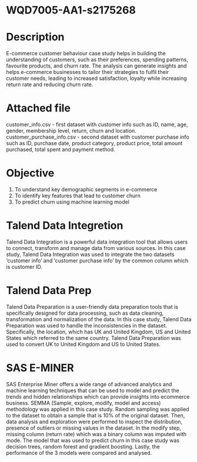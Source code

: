 # WQD7005-AA1-s2175268

# Description
E-commerce customer behaviour case study helps in building the understanding of customers, such as their preferences, spending patterns, favourite products, and churn rate. The analysis can generate insights and helps e-commerce businesses to tailor their strategies to fulfil their customer needs, leading to increased satisfaction, loyalty while increasing return rate and reducing churn rate. 
# Attached file
customer_info.csv - first dataset with customer info such as ID, name, age, gender, membership level, return, churn and location.
customer_purchase_info.csv - second dataset with customer purchase info such as ID, purchase date, product category, product price, total amount purchased, total spent and payment method.

# Objective
1.	To understand key demographic segments in e-commerce
2.	To identify key features that lead to customer churn
3.	To predict churn using machine learning model

# Talend Data Integretion
Talend Data Integration is a powerful data integration tool that allows users to connect, transform and manage data from various sources. In this case study, Talend Data Integration was used to integrate the two datasets ‘customer info’ and ‘customer purchase info’ by the common column which is customer ID. 

# Talend Data Prep
Talend Data Preparation is a user-friendly data preparation tools that is specifically designed for data processing, such as data cleaning, transformation and normalization of the data. In this case study, Talend Data Preparation was used to handle the inconsistencies in the dataset. Specifically, the location, which has UK and United Kingdom, US and United States which referred to the same country. Talend Data Preparation was used to convert UK to United Kingdom and US to United States.

# SAS E-MINER
SAS Enterprise Miner offers a wide range of advanced analytics and machine learning techniques that can be used to model and predict the trends and hidden relationships which can provide insights into ecommerce business. SEMMA (Sample, explore, modify, model and access) methodology was applied in this case study. Random sampling was applied to the dataset to obtain a sample that is 10% of the original dataset. Then, data analysis and exploration were performed to inspect the distribution, presence of outliers or missing values in the dataset. In the modify step, missing column (return rate) which was a binary column was imputed with mode. The model that was used to predict churn in this case study was decision trees, random forest and gradient boosting. Lastly, the performance of the 3 models were compared and analysed.
